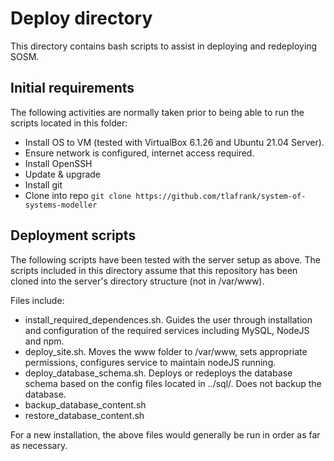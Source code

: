 # Deploy directory
This directory contains bash scripts to assist in deploying and redeploying SOSM.

## Initial requirements
The following activities are normally taken prior to being able to run the scripts located in this folder:
- Install OS to VM (tested with VirtualBox 6.1.26 and Ubuntu 21.04 Server).
- Ensure network is configured, internet access required.
- Install OpenSSH
- Update & upgrade
- Install git
- Clone into repo `git clone https://github.com/tlafrank/system-of-systems-modeller`


## Deployment scripts
The following scripts have been tested with the server setup as above. The scripts included in this directory assume that this repository has been cloned into the server's directory structure (not in /var/www).

Files include:
- install_required_dependences.sh. Guides the user through installation and configuration of the required services including MySQL, NodeJS and npm.
- deploy_site.sh. Moves the www folder to /var/www, sets appropriate permissions, configures service to maintain nodeJS running.
- deploy_database_schema.sh. Deploys or redeploys the database schema based on the config files located in ../sql/. Does not backup the database.
- backup_database_content.sh
- restore_database_content.sh

For a new installation, the above files would generally be run in order as far as necessary.

